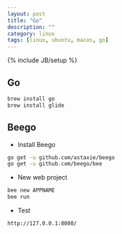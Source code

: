 ```yaml
---
layout: post
title: "Go"
description: ""
category: linux
tags: [linux, ubuntu, macos, go]
---
```

{% include JB/setup %}

## Go

```sh
brew install go
brew install glide
```

## Beego

* Install Beego

```sh
go get -u github.com/astaxie/beego
go get -u github.com/beego/bee
```

* New web project

```sh
bee new APPNAME
bee run
```

* Test

`http://127.0.0.1:8080/`

